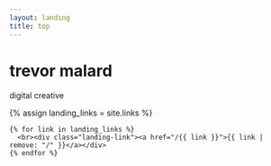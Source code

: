 ```yaml
---
layout: landing
title: top
---
```


<div class="landing">

  <div class="landing-msg">
    <h1>trevor malard</h1>
    <p>digital creative</p>
    {% assign landing_links = site.links %}

    {% for link in landing_links %}
      <br><div class="landing-link"><a href="/{{ link }}">{{ link | remove: "/" }}</a></div>
    {% endfor %}
  </div>

</div>
